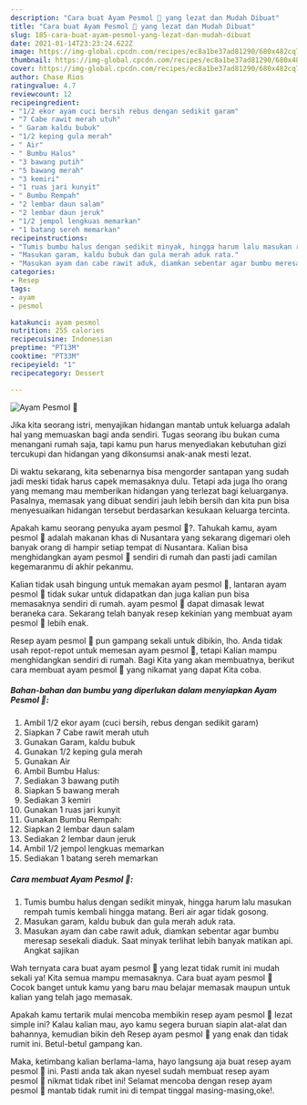 ```yaml
---
description: "Cara buat Ayam Pesmol 🍗 yang lezat dan Mudah Dibuat"
title: "Cara buat Ayam Pesmol 🍗 yang lezat dan Mudah Dibuat"
slug: 185-cara-buat-ayam-pesmol-yang-lezat-dan-mudah-dibuat
date: 2021-01-14T23:23:24.622Z
image: https://img-global.cpcdn.com/recipes/ec8a1be37ad81290/680x482cq70/ayam-pesmol-🍗-foto-resep-utama.jpg
thumbnail: https://img-global.cpcdn.com/recipes/ec8a1be37ad81290/680x482cq70/ayam-pesmol-🍗-foto-resep-utama.jpg
cover: https://img-global.cpcdn.com/recipes/ec8a1be37ad81290/680x482cq70/ayam-pesmol-🍗-foto-resep-utama.jpg
author: Chase Rios
ratingvalue: 4.7
reviewcount: 12
recipeingredient:
- "1/2 ekor ayam cuci bersih rebus dengan sedikit garam"
- "7 Cabe rawit merah utuh"
- " Garam kaldu bubuk"
- "1/2 keping gula merah"
- " Air"
- " Bumbu Halus"
- "3 bawang putih"
- "5 bawang merah"
- "3 kemiri"
- "1 ruas jari kunyit"
- " Bumbu Rempah"
- "2 lembar daun salam"
- "2 lembar daun jeruk"
- "1/2 jempol lengkuas memarkan"
- "1 batang sereh memarkan"
recipeinstructions:
- "Tumis bumbu halus dengan sedikit minyak, hingga harum lalu masukan rempah tumis kembali hingga matang. Beri air agar tidak gosong."
- "Masukan garam, kaldu bubuk dan gula merah aduk rata."
- "Masukan ayam dan cabe rawit aduk, diamkan sebentar agar bumbu meresap sesekali diaduk. Saat minyak terlihat lebih banyak matikan api. Angkat sajikan"
categories:
- Resep
tags:
- ayam
- pesmol

katakunci: ayam pesmol 
nutrition: 255 calories
recipecuisine: Indonesian
preptime: "PT13M"
cooktime: "PT33M"
recipeyield: "1"
recipecategory: Dessert

---
```



![Ayam Pesmol 🍗](https://img-global.cpcdn.com/recipes/ec8a1be37ad81290/680x482cq70/ayam-pesmol-🍗-foto-resep-utama.jpg)

Jika kita seorang istri, menyajikan hidangan mantab untuk keluarga adalah hal yang memuaskan bagi anda sendiri. Tugas seorang ibu bukan cuma menangani rumah saja, tapi kamu pun harus menyediakan kebutuhan gizi tercukupi dan hidangan yang dikonsumsi anak-anak mesti lezat.

Di waktu  sekarang, kita sebenarnya bisa mengorder santapan yang sudah jadi meski tidak harus capek memasaknya dulu. Tetapi ada juga lho orang yang memang mau memberikan hidangan yang terlezat bagi keluarganya. Pasalnya, memasak yang dibuat sendiri jauh lebih bersih dan kita pun bisa menyesuaikan hidangan tersebut berdasarkan kesukaan keluarga tercinta. 



Apakah kamu seorang penyuka ayam pesmol 🍗?. Tahukah kamu, ayam pesmol 🍗 adalah makanan khas di Nusantara yang sekarang digemari oleh banyak orang di hampir setiap tempat di Nusantara. Kalian bisa menghidangkan ayam pesmol 🍗 sendiri di rumah dan pasti jadi camilan kegemaranmu di akhir pekanmu.

Kalian tidak usah bingung untuk memakan ayam pesmol 🍗, lantaran ayam pesmol 🍗 tidak sukar untuk didapatkan dan juga kalian pun bisa memasaknya sendiri di rumah. ayam pesmol 🍗 dapat dimasak lewat beraneka cara. Sekarang telah banyak resep kekinian yang membuat ayam pesmol 🍗 lebih enak.

Resep ayam pesmol 🍗 pun gampang sekali untuk dibikin, lho. Anda tidak usah repot-repot untuk memesan ayam pesmol 🍗, tetapi Kalian mampu menghidangkan sendiri di rumah. Bagi Kita yang akan membuatnya, berikut cara membuat ayam pesmol 🍗 yang nikamat yang dapat Kita coba.

<!--inarticleads1-->

##### Bahan-bahan dan bumbu yang diperlukan dalam menyiapkan Ayam Pesmol 🍗:

1. Ambil 1/2 ekor ayam (cuci bersih, rebus dengan sedikit garam)
1. Siapkan 7 Cabe rawit merah utuh
1. Gunakan  Garam, kaldu bubuk
1. Gunakan 1/2 keping gula merah
1. Gunakan  Air
1. Ambil  Bumbu Halus:
1. Sediakan 3 bawang putih
1. Siapkan 5 bawang merah
1. Sediakan 3 kemiri
1. Gunakan 1 ruas jari kunyit
1. Gunakan  Bumbu Rempah:
1. Siapkan 2 lembar daun salam
1. Sediakan 2 lembar daun jeruk
1. Ambil 1/2 jempol lengkuas memarkan
1. Sediakan 1 batang sereh memarkan




<!--inarticleads2-->

##### Cara membuat Ayam Pesmol 🍗:

1. Tumis bumbu halus dengan sedikit minyak, hingga harum lalu masukan rempah tumis kembali hingga matang. Beri air agar tidak gosong.
1. Masukan garam, kaldu bubuk dan gula merah aduk rata.
1. Masukan ayam dan cabe rawit aduk, diamkan sebentar agar bumbu meresap sesekali diaduk. Saat minyak terlihat lebih banyak matikan api. Angkat sajikan




Wah ternyata cara buat ayam pesmol 🍗 yang lezat tidak rumit ini mudah sekali ya! Kita semua mampu memasaknya. Cara buat ayam pesmol 🍗 Cocok banget untuk kamu yang baru mau belajar memasak maupun untuk kalian yang telah jago memasak.

Apakah kamu tertarik mulai mencoba membikin resep ayam pesmol 🍗 lezat simple ini? Kalau kalian mau, ayo kamu segera buruan siapin alat-alat dan bahannya, kemudian bikin deh Resep ayam pesmol 🍗 yang enak dan tidak rumit ini. Betul-betul gampang kan. 

Maka, ketimbang kalian berlama-lama, hayo langsung aja buat resep ayam pesmol 🍗 ini. Pasti anda tak akan nyesel sudah membuat resep ayam pesmol 🍗 nikmat tidak ribet ini! Selamat mencoba dengan resep ayam pesmol 🍗 mantab tidak rumit ini di tempat tinggal masing-masing,oke!.

